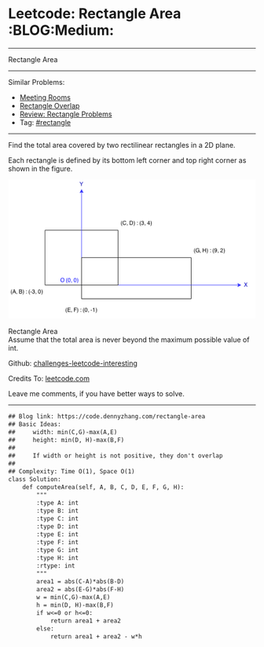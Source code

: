 # Leetcode: Rectangle Area     :BLOG:Medium:


---

Rectangle Area  

---

Similar Problems:  
-   [Meeting Rooms](https://code.dennyzhang.com/meeting-rooms)
-   [Rectangle Overlap](https://code.dennyzhang.com/rectangle-overlap)
-   [Review: Rectangle Problems](https://code.dennyzhang.com/review-rectangle)
-   Tag: [#rectangle](https://code.dennyzhang.com/tag/rectangle)

---

Find the total area covered by two rectilinear rectangles in a 2D plane.  

Each rectangle is defined by its bottom left corner and top right corner as shown in the figure.  

![img](//raw.githubusercontent.com/DennyZhang/images/master/code/rectangle_area.png)  

Rectangle Area  
Assume that the total area is never beyond the maximum possible value of int.  

Github: [challenges-leetcode-interesting](https://github.com/DennyZhang/challenges-leetcode-interesting/tree/master/problems/rectangle-area)  

Credits To: [leetcode.com](https://leetcode.com/problems/rectangle-area/description/)  

Leave me comments, if you have better ways to solve.  

---

    ## Blog link: https://code.dennyzhang.com/rectangle-area
    ## Basic Ideas:
    ##     width: min(C,G)-max(A,E)
    ##     height: min(D, H)-max(B,F)
    ##
    ##     If width or height is not positive, they don't overlap
    ##
    ## Complexity: Time O(1), Space O(1)
    class Solution:
        def computeArea(self, A, B, C, D, E, F, G, H):
            """
            :type A: int
            :type B: int
            :type C: int
            :type D: int
            :type E: int
            :type F: int
            :type G: int
            :type H: int
            :rtype: int
            """
            area1 = abs(C-A)*abs(B-D)
            area2 = abs(E-G)*abs(F-H)
            w = min(C,G)-max(A,E)
            h = min(D, H)-max(B,F)
            if w<=0 or h<=0:
                return area1 + area2
            else:
                return area1 + area2 - w*h